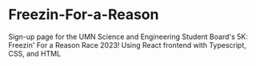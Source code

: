 # Freezin-For-a-Reason
Sign-up page for the UMN Science and Engineering Student Board's 5K: Freezin' For a Reason Race 2023!
Using React frontend with Typescript, CSS, and HTML
